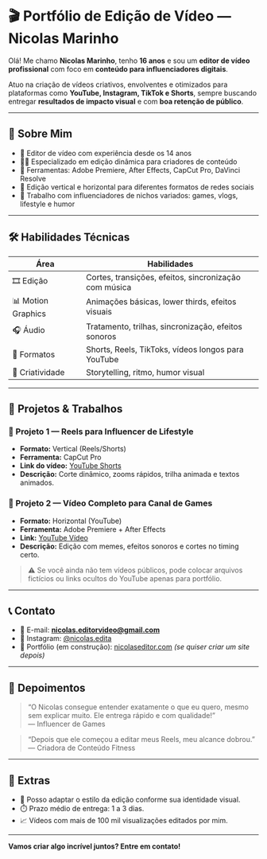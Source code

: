 # 🎬 Portfólio de Edição de Vídeo — Nicolas Marinho

Olá! Me chamo **Nicolas Marinho**, tenho **16 anos** e sou um **editor de vídeo profissional** com foco em **conteúdo para influenciadores digitais**.

Atuo na criação de vídeos criativos, envolventes e otimizados para plataformas como **YouTube, Instagram, TikTok e Shorts**, sempre buscando entregar **resultados de impacto visual** e com **boa retenção de público**.

---

## 🚀 Sobre Mim

- 🎥 Editor de vídeo com experiência desde os 14 anos
- 👨‍💻 Especializado em edição dinâmica para criadores de conteúdo
- 🔧 Ferramentas: Adobe Premiere, After Effects, CapCut Pro, DaVinci Resolve
- 📱 Edição vertical e horizontal para diferentes formatos de redes sociais
- 🤝 Trabalho com influenciadores de nichos variados: games, vlogs, lifestyle e humor

---

## 🛠️ Habilidades Técnicas

| Área                | Habilidades                                            |
|---------------------|--------------------------------------------------------|
| 🎞️ Edição           | Cortes, transições, efeitos, sincronização com música  |
| 📊 Motion Graphics   | Animações básicas, lower thirds, efeitos visuais       |
| 🎧 Áudio             | Tratamento, trilhas, sincronização, efeitos sonoros    |
| 📱 Formatos          | Shorts, Reels, TikToks, vídeos longos para YouTube     |
| 🧠 Criatividade      | Storytelling, ritmo, humor visual                      |

---

## 📂 Projetos & Trabalhos

### 🔹 Projeto 1 — Reels para Influencer de Lifestyle
- **Formato:** Vertical (Reels/Shorts)
- **Ferramenta:** CapCut Pro
- **Link do vídeo:** [YouTube Shorts](https://www.youtube.com/shorts/EXEMPLO)
- **Descrição:** Corte dinâmico, zooms rápidos, trilha animada e textos animados.

### 🔹 Projeto 2 — Vídeo Completo para Canal de Games
- **Formato:** Horizontal (YouTube)
- **Ferramenta:** Adobe Premiere + After Effects
- **Link:** [YouTube Vídeo](https://www.youtube.com/watch?v=EXEMPLO)
- **Descrição:** Edição com memes, efeitos sonoros e cortes no timing certo.

> ⚠️ Se você ainda não tem vídeos públicos, pode colocar arquivos fictícios ou links ocultos do YouTube apenas para portfólio.

---

## 📞 Contato

- 📧 E-mail: **nicolas.editorvideo@gmail.com**
- 📱 Instagram: [@nicolas.edita](https://instagram.com/nicolas.edita)
- 💼 Portfólio (em construção): [nicolaseditor.com](https://nicolaseditor.com) *(se quiser criar um site depois)*

---

## 🌟 Depoimentos

> “O Nicolas consegue entender exatamente o que eu quero, mesmo sem explicar muito. Ele entrega rápido e com qualidade!”  
> — Influencer de Games

> “Depois que ele começou a editar meus Reels, meu alcance dobrou.”  
> — Criadora de Conteúdo Fitness

---

## 🧩 Extras

- 🎨 Posso adaptar o estilo da edição conforme sua identidade visual.
- ⏱️ Prazo médio de entrega: 1 a 3 dias.
- 📈 Vídeos com mais de 100 mil visualizações editados por mim.

---

**Vamos criar algo incrível juntos? Entre em contato!**
